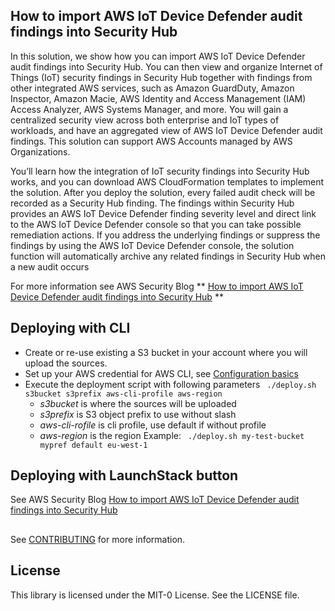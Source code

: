 ## How to import AWS IoT Device Defender audit findings into Security Hub 

In this solution, we show how you can import AWS IoT Device Defender audit findings into Security Hub. You can then view and organize Internet of Things (IoT) security findings in Security Hub together with findings from other integrated AWS services, such as Amazon GuardDuty, Amazon Inspector, Amazon Macie, AWS Identity and Access Management (IAM) Access Analyzer, AWS Systems Manager, and more. You will gain a centralized security view across both enterprise and IoT types of workloads, and have an aggregated view of AWS IoT Device Defender audit findings. This solution can support AWS Accounts managed by AWS Organizations.

You’ll learn how the integration of IoT security findings into Security Hub works, and you can download AWS CloudFormation templates to implement the solution. After you deploy the solution, every failed audit check will be recorded as a Security Hub finding.  The findings within Security Hub provides an AWS IoT Device Defender finding severity level and direct link to the AWS IoT Device Defender console so that you can take possible remediation actions. If you address the underlying findings or suppress the findings by using the AWS IoT Device Defender console, the solution function will automatically archive any related findings in Security Hub when a new audit occurs

For more information see AWS Security Blog ** [How to import AWS IoT Device Defender audit findings into Security Hub](https://aws.amazon.com/blogs/security/) **
## Deploying with CLI

- Create or re-use existing a S3 bucket in your account where you will upload the sources.  
- Set up your AWS credential for AWS CLI, see [Configuration basics](https://docs.aws.amazon.com/cli/latest/userguide/cli-configure-quickstart.html)  
- Execute the deployment script with following parameters 
` ./deploy.sh s3bucket s3prefix aws-cli-profile aws-region`
  - *s3bucket* is where the sources will be uploaded
  - *s3prefix* is S3 object prefix to use without slash 
  - *aws-cli-rofile* is cli profile, use default if without profile 
  - *aws-region* is the region 
Example:
` ./deploy.sh my-test-bucket mypref default eu-west-1`
 
## Deploying with LaunchStack button

 See AWS Security Blog [How to import AWS IoT Device Defender audit findings into Security Hub](https://aws.amazon.com/blogs/security/)

## 

See [CONTRIBUTING](CONTRIBUTING.md#security-issue-notifications) for more information.

## License

This library is licensed under the MIT-0 License. See the LICENSE file.

